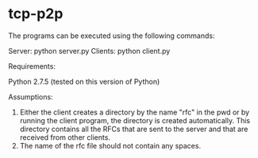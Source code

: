 tcp-p2p
=======
The programs can be executed using the following commands:

Server: python server.py
Clients: python client.py

Requirements:

Python 2.7.5 (tested on this version of Python)

Assumptions:

1. Either the client creates a directory by the name "rfc" in the pwd or by running the client program, the directory is created automatically. This directory contains all the RFCs that are sent to the server and that are received from other clients.
2. The name of the rfc file should not contain any spaces.
